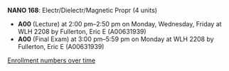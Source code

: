 **NANO 168**: Electr/Dielectr/Magnetic Propr (4 units)

- **A00** (Lecture) at 2:00 pm–2:50 pm on Monday, Wednesday, Friday at WLH 2208 by Fullerton, Eric E (A00631939)
- **A00** (Final Exam) at 3:00 pm–5:59 pm on Monday at WLH 2208 by Fullerton, Eric E (A00631939)

[Enrollment numbers over time](./NANO168.tsv)
